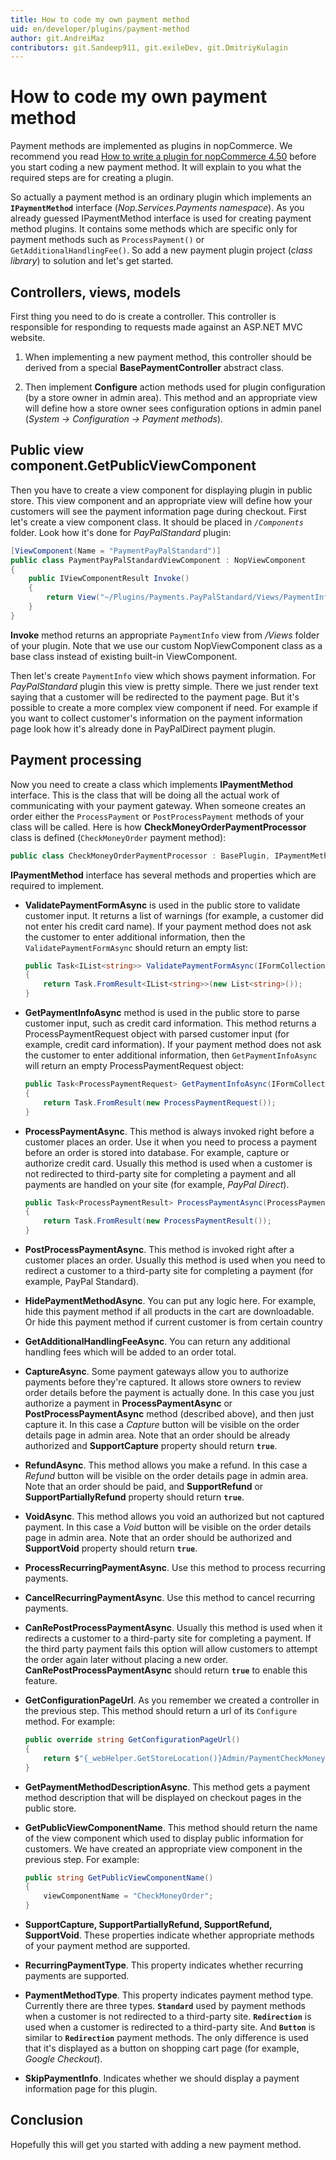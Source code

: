 ```yaml
---
title: How to code my own payment method
uid: en/developer/plugins/payment-method
author: git.AndreiMaz
contributors: git.Sandeep911, git.exileDev, git.DmitriyKulagin
---
```


# How to code my own payment method

Payment methods are implemented as plugins in nopCommerce. We recommend you read [How to write a plugin for nopCommerce 4.50](xref:en/developer/plugins/how-to-write-plugin-4.50) before you start coding a new payment method. It will explain to you what the required steps are for creating a plugin.

So actually a payment method is an ordinary plugin which implements an **`IPaymentMethod`** interface (*Nop.Services.Payments namespace*). As you already guessed IPaymentMethod interface is used for creating payment method plugins. It contains some methods which are specific only for payment methods such as `ProcessPayment()` or `GetAdditionalHandlingFee()`. So add a new payment plugin project (*class library*) to solution and let's get started.

## Controllers, views, models

First thing you need to do is create a controller. This controller is responsible for responding to requests made against an ASP.NET MVC website.

1. When implementing a new payment method, this controller should be derived from a special **BasePaymentController** abstract class.

1. Then implement **Configure** action methods used for plugin configuration (by a store owner in admin area). This method and an appropriate view will define how a store owner sees configuration options in admin panel (*System → Configuration → Payment methods*).

## Public view component.GetPublicViewComponent

Then you have to create a view component for displaying plugin in public store. This view component and an appropriate view will define how your customers will see the payment information page during checkout. First let's create a view component class. It should be placed in *`/Components`* folder. Look how it's done for *PayPalStandard* plugin:

```csharp
[ViewComponent(Name = "PaymentPayPalStandard")]
public class PaymentPayPalStandardViewComponent : NopViewComponent
{
    public IViewComponentResult Invoke()
    {
        return View("~/Plugins/Payments.PayPalStandard/Views/PaymentInfo.cshtml");
    }
}
```

**Invoke** method returns an appropriate `PaymentInfo` view from */Views* folder of your plugin. Note that we use our custom NopViewComponent class as a base class instead of existing built-in ViewComponent.

Then let's create `PaymentInfo` view which shows payment information. For *PayPalStandard* plugin this view is pretty simple. There we just render text saying that a customer will be redirected to the payment page. But it's possible to create a more complex view component if need. For example if you want to collect customer's information on the payment information page look how it's already done in PayPalDirect payment plugin.

## Payment processing

Now you need to create a class which implements **IPaymentMethod** interface. This is the class that will be doing all the actual work of communicating with your payment gateway. When someone creates an order either the `ProcessPayment` or `PostProcessPayment` methods of your class will be called. Here is how **CheckMoneyOrderPaymentProcessor** class is defined (`CheckMoneyOrder` payment method):

```csharp
public class CheckMoneyOrderPaymentProcessor : BasePlugin, IPaymentMethod
```

**IPaymentMethod** interface has several methods and properties which are required to implement.

- **ValidatePaymentFormAsync** is used in the public store to validate customer input. It returns a list of warnings (for example, a customer did not enter his credit card name). If your payment method does not ask the customer to enter additional information, then the `ValidatePaymentFormAsync` should return an empty list:

    ```csharp
    public Task<IList<string>> ValidatePaymentFormAsync(IFormCollection form)
    {
        return Task.FromResult<IList<string>>(new List<string>());
    }
    ```

- **GetPaymentInfoAsync** method is used in the public store to parse customer input, such as credit card information. This method returns a ProcessPaymentRequest object with parsed customer input (for example, credit card information). If your payment method does not ask the customer to enter additional information, then `GetPaymentInfoAsync` will return an empty ProcessPaymentRequest object:

    ```csharp
    public Task<ProcessPaymentRequest> GetPaymentInfoAsync(IFormCollection form)
    {
        return Task.FromResult(new ProcessPaymentRequest());
    }
    ```

- **ProcessPaymentAsync**. This method is always invoked right before a customer places an order. Use it when you need to process a payment before an order is stored into database. For example, capture or authorize credit card. Usually this method is used when a customer is not redirected to third-party site for completing a payment and all payments are handled on your site (for example, *PayPal Direct*).

    ```csharp
    public Task<ProcessPaymentResult> ProcessPaymentAsync(ProcessPaymentRequest processPaymentRequest)
    {
        return Task.FromResult(new ProcessPaymentResult());
    }
    ```

- **PostProcessPaymentAsync**. This method is invoked right after a customer places an order. Usually this method is used when you need to redirect a customer to a third-party site for completing a payment (for example, PayPal Standard).
- **HidePaymentMethodAsync**. You can put any logic here. For example, hide this payment method if all products in the cart are downloadable. Or hide this payment method if current customer is from certain country
- **GetAdditionalHandlingFeeAsync**. You can return any additional handling fees which will be added to an order total.
- **CaptureAsync**. Some payment gateways allow you to authorize payments before they're captured. It allows store owners to review order details before the payment is actually done. In this case you just authorize a payment in **ProcessPaymentAsync** or **PostProcessPaymentAsync** method (described above), and then just capture it. In this case a *Capture* button will be visible on the order details page in admin area. Note that an order should be already authorized and **SupportCapture** property should return **`true`**.
- **RefundAsync**. This method allows you make a refund. In this case a *Refund* button will be visible on the order details page in admin area. Note that an order should be paid, and **SupportRefund** or **SupportPartiallyRefund** property should return **`true`**.
- **VoidAsync**. This method allows you void an authorized but not captured payment. In this case a *Void* button will be visible on the order details page in admin area. Note that an order should be authorized and **SupportVoid** property should return **`true`**.
- **ProcessRecurringPaymentAsync**. Use this method to process recurring payments.
- **CancelRecurringPaymentAsync**. Use this method to cancel recurring payments.
- **CanRePostProcessPaymentAsync**. Usually this method is used when it redirects a customer to a third-party site for completing a payment. If the third party payment fails this option will allow customers to attempt the order again later without placing a new order. **CanRePostProcessPaymentAsync** should return **`true`** to enable this feature.
- **GetConfigurationPageUrl**. As you remember we created a controller in the previous step. This method should return a url of its `Configure` method. For example:

    ```csharp
    public override string GetConfigurationPageUrl()
    {
        return $"{_webHelper.GetStoreLocation()}Admin/PaymentCheckMoneyOrder/Configure";
    }
    ```

- **GetPaymentMethodDescriptionAsync**. This method gets a payment method description that will be displayed on checkout pages in the public store.
- **GetPublicViewComponentName**. This method should return the name of the view component which used to display public information for customers. We have created an appropriate view component in the previous step. For example:

    ```csharp
    public string GetPublicViewComponentName()
    {
        viewComponentName = "CheckMoneyOrder";
    }
    ```

- **SupportCapture, SupportPartiallyRefund, SupportRefund, SupportVoid**. These properties indicate whether appropriate methods of your payment method are supported.
- **RecurringPaymentType**. This property indicates whether recurring payments are supported.
- **PaymentMethodType**. This property indicates payment method type. Currently there are three types. **`Standard`** used by payment methods when a customer is not redirected to a third-party site. **`Redirection`** is used when a customer is redirected to a third-party site. And **`Button`** is similar to **`Redirection`** payment methods. The only difference is used that it's displayed as a button on shopping cart page (for example, *Google Checkout*).
- **SkipPaymentInfo**. Indicates whether we should display a payment information page for this plugin.

## Conclusion

Hopefully this will get you started with adding a new payment method.
